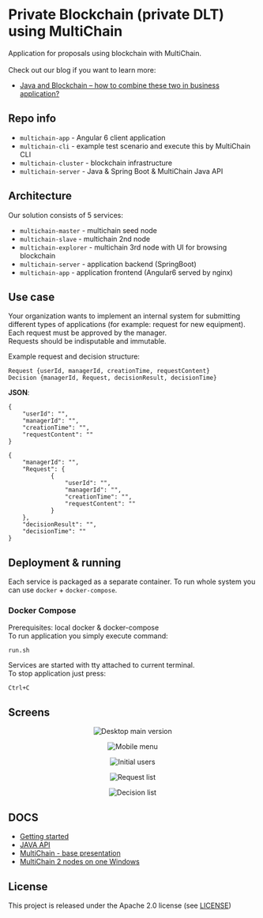 # Private Blockchain (private DLT) using MultiChain

Application for proposals using blockchain with MultiChain. \
\
Check out our blog if you want to learn more:
- [Java and Blockchain – how to combine these two in business application?](https://asc.altkom.pl/en/blog/java-and-blockchain/)

## Repo info

* `multichain-app` - Angular 6 client application
* `multichain-cli` - example test scenario and execute this by MultiChain CLI
* `multichain-cluster` - blockchain infrastructure
* `multichain-server` - Java & Spring Boot & MultiChain Java API

## Architecture

Our solution consists of 5 services:
* `multichain-master` - multichain seed node
* `multichain-slave` - multichain 2nd node
* `multichain-explorer` - multichain 3rd node with UI for browsing blockchain
* `multichain-server` - application backend (SpringBoot)
* `multichain-app` - application frontend (Angular6 served by nginx)

## Use case
Your organization wants to implement an internal system for submitting different types of applications (for example: request for new equipment). \
Each request must be approved by the manager. \
Requests should be indisputable and immutable. 

Example request and decision structure:
```
Request {userId, managerId, creationTime, requestContent}
Decision {managerId, Request, decisionResult, decisionTime}
```

**JSON**:
```
{
	"userId": "",
	"managerId": "",
	"creationTime": "",
	"requestContent": ""
}

{
	"managerId": "",
	"Request": {
            {
                "userId": "",
                "managerId": "",
                "creationTime": "",
                "requestContent": ""
            }
	},
	"decisionResult": "",
	"decisionTime": ""
}
```



## Deployment & running

Each service is packaged as a separate container.
To run whole system you can use `docker` + `docker-compose`.

### Docker Compose

Prerequisites: local docker & docker-compose\
To run application you simply execute command:

```
run.sh
```

Services are started with tty attached to current terminal. \
To stop application just press:

```
Ctrl+C
```

## Screens
<p align="center">
    <img alt="Desktop main version" src="https://raw.githubusercontent.com/asc-lab/blockchain-multichain/master/images/multichain_desktop_main.png" />
</p>

<p align="center">
    <img alt="Mobile menu" src="https://raw.githubusercontent.com/asc-lab/blockchain-multichain/master/images/multichain_mobile_menu.png" />
</p>

<p align="center">
    <img alt="Initial users" src="https://raw.githubusercontent.com/asc-lab/blockchain-multichain/master/images/multichain_user_list.png" />
</p>

<p align="center">
    <img alt="Request list" src="https://raw.githubusercontent.com/asc-lab/blockchain-multichain/master/images/multichain_request_list.png" />
</p>

<p align="center">
    <img alt="Decision list" src="https://raw.githubusercontent.com/asc-lab/blockchain-multichain/master/images/multichain_decision_list.png" />
</p>

## DOCS

* [Getting started](https://www.multichain.com/getting-started/)
* [JAVA API](https://github.com/MultiChain/multichain)
* [MultiChain - base presentation](https://www.slideshare.net/coinspark/multichain-private-multicurrency-blockchain-platform)
* [MultiChain 2 nodes on one Windows](https://www.multichain.com/qa/9888/is-it-possible-to-create-two-nodes-on-a-single-system)

## License
This project is released under the Apache 2.0 license (see [LICENSE](LICENSE))
